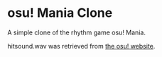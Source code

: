 # osu! Mania Clone

A simple clone of the rhythm game osu! Mania.  

hitsound.wav was retrieved from [the osu! website](https://osu.ppy.sh/wiki/en/Guides/Custom_Hitsound_Library).